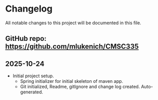 # Changelog

All notable changes to this project will be documented in this file.

## GitHub repo: https://github.com/mlukenich/CMSC335

## 2025-10-24

- Initial project setup.
  - Spring initializer for initial skeleton of maven app.
  - Git initialized, Readme, gitIgnore and change log created. Auto-generated.
